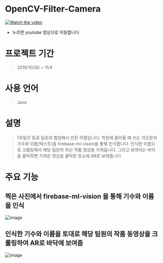 # OpenCV-Filter-Camera


[![Watch the video](https://user-images.githubusercontent.com/44167177/102754161-e4174480-43af-11eb-9512-53a86546c9f6.png)](https://www.youtube.com/watch?v=4w6sajBoXHM&ab_channel=june)

* 누르면 youtube 영상으로 이동합니다

# 프로젝트 기간
> 2019/10/30 ~ 11/4

# 사용 언어
> Java

# 설명
> 1주일간 동료 팀원과 협업해서 만든 어플입니다. 학원에 들어올 때 쓰는 각오문의  기수와 이름(텍스트)을 firebase-ml-vision을 통해 인식합니다. 인식한 이름으로 크롤링해서 해당 팀원의 최신 작품 영상을 가져옵니다. 그리고 보여지는 바닥을 클릭하면 가져온 영상을  클릭한 장소에 AR로 보여줍니다 



# 주요 기능
## 찍은 사진에서 firebase-ml-vision 을 통해 기수와 이름을 인식
![image](https://user-images.githubusercontent.com/44167177/102754666-a1a23780-43b0-11eb-9e3c-62d93640f670.png)


## 인식한 기수와 이름을 토대로 해당 팀원의 작품 동영상을 크롤링하여 AR로 바닥에 보여줌
![image](https://user-images.githubusercontent.com/44167177/102754702-b2eb4400-43b0-11eb-9e7a-29941f348f84.png)






